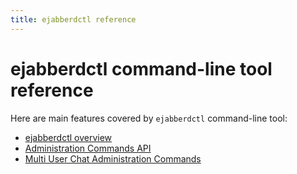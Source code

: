 ```yaml
---
title: ejabberdctl reference
---
```


# ejabberdctl command-line tool reference

Here are main features covered by `ejabberdctl` command-line tool:

- [ejabberdctl overview][1]
- [Administration Commands API][2]
- [Multi User Chat Administration Commands][3]

[1]:	/admin/guide/managing/#ejabberdctl-commands
[2]:	/admin/api/ "Administration Commands API"
[3]:	/admin/ejabberdctl/muc-admin/ "Multi User Chat Administration Commands"
